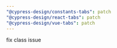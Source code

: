 ```yaml
---
"@cypress-design/constants-tabs": patch
"@cypress-design/react-tabs": patch
"@cypress-design/vue-tabs": patch
---
```


fix class issue
